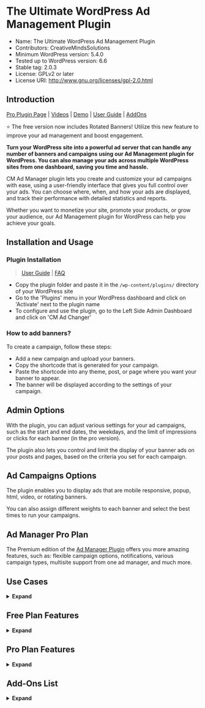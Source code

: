# The Ultimate WordPress Ad Management Plugin

* Name: The Ultimate WordPress Ad Management Plugin
* Contributors: CreativeMindsSolutions
* Minimum WordPress version: 5.4.0
* Tested up to WordPress version: 6.6
* Stable tag: 2.0.3
* License: GPLv2 or later
* License URI: http://www.gnu.org/licenses/gpl-2.0.html

## Introduction

[Pro Plugin Page](https://www.cminds.com/wordpress-plugins-library/adchanger/) | [Videos](https://www.videolessonsplugin.com/video-lesson/lesson/ad-management-plugin/) | [Demo](https://www.answersplugin.com/ad-changer-demo/) | [User Guide](https://creativeminds.helpscoutdocs.com/category/174-ad-changer-cmac) | [AddOns](https://www.cminds.com/wordpress-plugins-library/?showfilter=No&tags=AdChangerAddOn) 

⭐ The free version now includes Rotated Banners! Utilize this new feature to improve your ad management and boost engagement.

**Turn your WordPress site into a powerful ad server that can handle any number of banners and campaigns using our Ad Management plugin for WordPress. You can also manage your ads across multiple WordPress sites from one dashboard, saving you time and hassle.**

CM Ad Manager plugin lets you create and customize your ad campaigns with ease, using a user-friendly interface that gives you full control over your ads. You can choose where, when, and how your ads are displayed, and track their performance with detailed statistics and reports.

Whether you want to monetize your site, promote your products, or grow your audience, our Ad Management plugin for WordPress can help you achieve your goals.

## Installation and Usage

### Plugin Installation

> [User Guide](https://creativeminds.helpscoutdocs.com/category/174-ad-changer-cmac) | [FAQ](https://www.cminds.com/wordpress-plugins-library/adchanger/#faq)

* Copy the plugin folder and paste it in the `/wp-content/plugins/` directory of your WordPress site
* Go to the 'Plugins' menu in your WordPress dashboard and click on 'Activate' next to the plugin name
* To configure and use the plugin, go to the Left Side Admin Dashboard and click on 'CM Ad Changer'

### How to add banners?

To create a campaign, follow these steps:

* Add a new campaign and upload your banners.
* Copy the shortcode that is generated for your campaign.
* Paste the shortcode into any theme, post, or page where you want your banner to appear.
* The banner will be displayed according to the settings of your campaign.

## Admin Options

With the plugin, you can adjust various settings for your ad campaigns, such as the start and end dates, the weekdays, and the limit of impressions or clicks for each banner (in the pro version).

The plugin also lets you control and limit the display of your banner ads on your posts and pages, based on the criteria you set for each campaign.

## Ad Campaigns Options

The plugin enables you to display ads that are mobile responsive, popup, html, video, or rotating banners.

You can also assign different weights to each banner and select the best times to run your campaigns.

## Ad Manager Pro Plan

The Premium edition of the [Ad Manager Plugin](https://www.cminds.com/wordpress-plugins-library/adchanger/) offers you more amazing features, such as: flexible campaign options, notifications, various campaign types, multisite support from one ad manager, and much more.

## Use Cases

<details><summary> <b>Expand</b> </summary>

* **Ad Management** - Control your banners on your site.
* **Ad Rotation** - Display rotating banners/images anywhere on your site.
* **Random Ads** - Display random banners/images anywhere on your site.
* **Messure Conversions** - Track banner conversion.
* **Messure Impressions** - Track banner impressions.
* **Cloud Support** - Deliver banners from a cloud storage.
* **AdSense Integration** - Support for AdSense Campaigns.
* **Responsive Ads** - Match and serve banner to device screen size.
* **Ad Server** - Set up an ad server with multiple clients simultaneously.
* **HTML / Text Ads** - Create ad campaigns with HTML / Text support.
* **Video Ads** - Add videos to your ar campaigns.

</details>

## Free Plan Features

<details><summary> <b>Expand</b> </summary>

* Tracks impressions & clicks for each banner.
* Each campaign can display banners randomly or by choice.
* Each banner can have a different weight that affects its chances of being shown randomly.
* Each campaign can support rotating banners.
* Each banner can link to a specific URL.
* Add ad campaigns to posts / pages using shortcode.
* Add ad campaigns using a widget.
* Shortcode has a debug mode option.
* Shortcode also has an option to wrap banner with div.
* Operate multiple campaigns at the same time.
* Each campaign can handle any number of images / banners.

</details>

##  Pro Plan Features

<details><summary> <b>Expand</b> </summary>

> [Pro Version Detailed Feature List](https://www.cminds.com/wordpress-plugins-library/adchanger/) | [Demo Site](https://www.answersplugin.com/ad-changer-demo/)

* HTML Campaigns - Display custom HTML content / Ads (set by WYSIWYG editor) in your campaigns.
* Video Campaigns - Display video content from video networks or user input in your campaigns.
* Campaign Groups - Group your campaigns and show the Image/HTML/AdSense Campaigns with one shortcode! See Campaign Groups Guide for more details.
* AdSense - Integrate with Google AdSense Campaigns.
* Cloud Storage - Store and deliver banners from any cloud storage like Amazon S3.
* Advertiser Categories - Sort campaigns and statistics by advertiser.
* Responsive Banners - Adjust banner size to browser screen size. Support mobile devices with the right banner size.
* Notifications - Receive email alerts when campaign ends.
* Client Plugin - Install a client plugin on a remote WP site and serve campaign banners from the CM Ad Changer Server. Each server can handle multiple clients at once.
* Statistics - Access various statistics and access log modules. Download log in csv format. View statistics reports by month. Statistics also show geo location data by country name.
* Restrict by Dates - Limit campaign based on dates.
* Restrict by Days - Limit campaign based on days of the week.
* Restrict by Domains - Limit campaign based on client domains (which Ad Changer clients will get or not get a specific campaign).
* Restrict by Clicks - Stop campaign when it reaches a max number of clicks.
* Restrict by Impressions - Stop campaign when it reaches a max number of impressions.
* Custom JS - Add JS function per campaign and run it once banner is clicked.
* Extended Shortcodes - Add ads on any page or post using a shortcode.

</details>

## Add-Ons List

<details><summary> <b>Expand</b> </summary>

* [Add-on: Ad Changer Client](https://www.cminds.com/wordpress-plugins-library/ad-changer-multiple-client-licenses-addition-for-wordpress-by-creativeminds/)
* [Add-on: Ad Changer Customer Dashboard](https://www.cminds.com/wordpress-plugins-library/ad-changer-customers-dashboard-addon-wordpress-creativeminds/)

</details>
